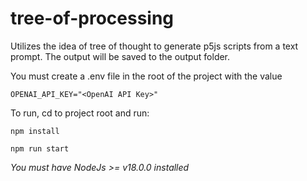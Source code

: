 # tree-of-processing
Utilizes the idea of tree of thought to generate p5js scripts from a text prompt. The output will be saved to the output folder.

You must create a .env file in the root of the project with the value

`OPENAI_API_KEY="<OpenAI API Key>"`

To run, cd to project root and run:

`npm install`

`npm run start`

*You must have NodeJs >= v18.0.0 installed*
